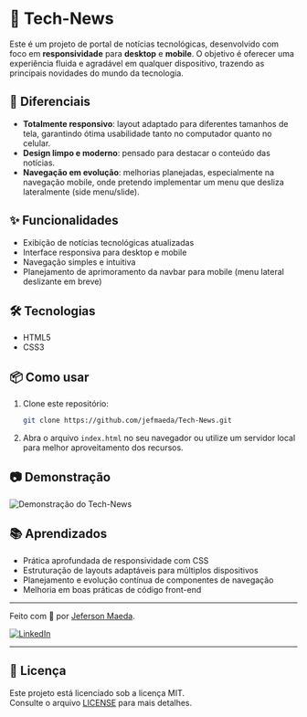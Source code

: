 # 📰 Tech-News

Este é um projeto de portal de notícias tecnológicas, desenvolvido com foco em **responsividade** para **desktop** e **mobile**. O objetivo é oferecer uma experiência fluida e agradável em qualquer dispositivo, trazendo as principais novidades do mundo da tecnologia.

## 🚀 Diferenciais

- **Totalmente responsivo**: layout adaptado para diferentes tamanhos de tela, garantindo ótima usabilidade tanto no computador quanto no celular.
- **Design limpo e moderno**: pensado para destacar o conteúdo das notícias.
- **Navegação em evolução**: melhorias planejadas, especialmente na navegação mobile, onde pretendo implementar um menu que desliza lateralmente (side menu/slide).

## ✨ Funcionalidades

- Exibição de notícias tecnológicas atualizadas
- Interface responsiva para desktop e mobile
- Navegação simples e intuitiva
- Planejamento de aprimoramento da navbar para mobile (menu lateral deslizante em breve)

## 🛠️ Tecnologias

- HTML5
- CSS3

## 📦 Como usar

1. Clone este repositório:
   ```bash
   git clone https://github.com/jefmaeda/Tech-News.git
   ```
2. Abra o arquivo `index.html` no seu navegador ou utilize um servidor local para melhor aproveitamento dos recursos.

## 📷 Demonstração

<!-- Adicione um print ou GIF de demonstração -->
![Demonstração do Tech-News](.github/preview.jpg)

## 📚 Aprendizados

- Prática aprofundada de responsividade com CSS
- Estruturação de layouts adaptáveis para múltiplos dispositivos
- Planejamento e evolução contínua de componentes de navegação
- Melhoria em boas práticas de código front-end

---

Feito com 💜 por [Jeferson Maeda](https://www.linkedin.com/in/jefersonmaeda/).

[![LinkedIn](https://img.shields.io/badge/LinkedIn-Perfil-blue?logo=linkedin)](https://www.linkedin.com/in/jefersonmaeda/)

---

## 📄 Licença

Este projeto está licenciado sob a licença MIT.  
Consulte o arquivo [LICENSE](LICENSE) para mais detalhes.

